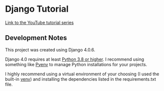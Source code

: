 # Django Tutorial

[Link to the YouTube tutorial series](https://www.youtube.com/watch?v=UmljXZIypDc&list=PL-osiE80TeTtoQCKZ03TU5fNfx2UY6U4p&index=1)

## Development Notes

This project was created using Django 4.0.6.

Django 4.0 requires at least [Python 3.8 or higher](https://docs.djangoproject.com/en/4.0/faq/install/#faq-python-version-support). I recommend using something like [Pyenv](https://github.com/pyenv/pyenv) to manage Python installations for your projects.

I highly recommend using a virtual environment of your choosing (I used the built-in [venv](https://docs.python.org/3/library/venv.html)) and installing the dependencies listed in the requirements.txt file.
